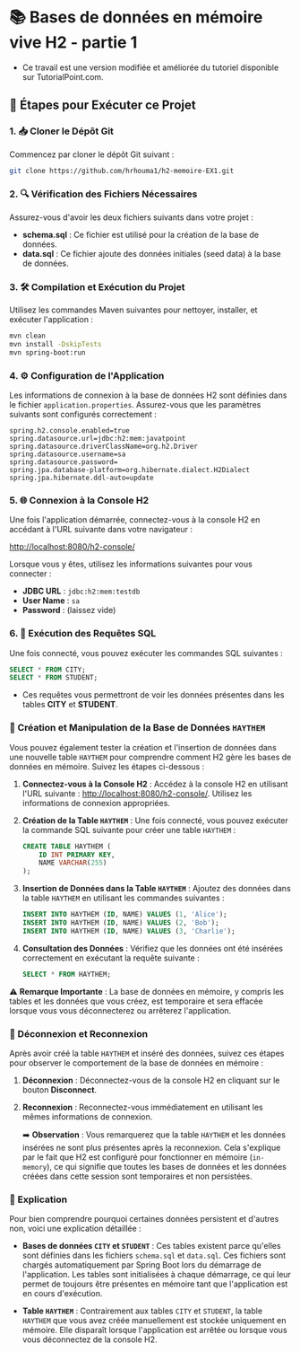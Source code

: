 # 📚 Bases de données en mémoire vive H2 - partie 1

- Ce travail est une version modifiée et améliorée du tutoriel disponible sur TutorialPoint.com.

## 🚀 Étapes pour Exécuter ce Projet

### 1. 📥 Cloner le Dépôt Git

Commencez par cloner le dépôt Git suivant :

```bash
git clone https://github.com/hrhouma1/h2-memoire-EX1.git
```

### 2. 🔍 Vérification des Fichiers Nécessaires

Assurez-vous d'avoir les deux fichiers suivants dans votre projet :

- **schema.sql** : Ce fichier est utilisé pour la création de la base de données.
- **data.sql** : Ce fichier ajoute des données initiales (seed data) à la base de données.

### 3. 🛠️ Compilation et Exécution du Projet

Utilisez les commandes Maven suivantes pour nettoyer, installer, et exécuter l'application :

```bash
mvn clean
mvn install -DskipTests
mvn spring-boot:run
```

### 4. ⚙️ Configuration de l'Application

Les informations de connexion à la base de données H2 sont définies dans le fichier `application.properties`. Assurez-vous que les paramètres suivants sont configurés correctement :

```properties
spring.h2.console.enabled=true
spring.datasource.url=jdbc:h2:mem:javatpoint
spring.datasource.driverClassName=org.h2.Driver
spring.datasource.username=sa
spring.datasource.password=
spring.jpa.database-platform=org.hibernate.dialect.H2Dialect
spring.jpa.hibernate.ddl-auto=update
```

### 5. 🌐 Connexion à la Console H2

Une fois l'application démarrée, connectez-vous à la console H2 en accédant à l'URL suivante dans votre navigateur :

[http://localhost:8080/h2-console/](http://localhost:8080/h2-console/)

Lorsque vous y êtes, utilisez les informations suivantes pour vous connecter :

- **JDBC URL** : `jdbc:h2:mem:testdb`
- **User Name** : `sa`
- **Password** : (laissez vide)

### 6. 🔎 Exécution des Requêtes SQL

Une fois connecté, vous pouvez exécuter les commandes SQL suivantes :

```sql
SELECT * FROM CITY;
SELECT * FROM STUDENT;
```

- Ces requêtes vous permettront de voir les données présentes dans les tables **CITY** et **STUDENT**.


### 🎯 Création et Manipulation de la Base de Données `HAYTHEM`

Vous pouvez également tester la création et l'insertion de données dans une nouvelle table `HAYTHEM` pour comprendre comment H2 gère les bases de données en mémoire. Suivez les étapes ci-dessous :

1. **Connectez-vous à la Console H2** : Accédez à la console H2 en utilisant l'URL suivante : [http://localhost:8080/h2-console/](http://localhost:8080/h2-console/). Utilisez les informations de connexion appropriées.

2. **Création de la Table `HAYTHEM`** : Une fois connecté, vous pouvez exécuter la commande SQL suivante pour créer une table `HAYTHEM` :

   ```sql
   CREATE TABLE HAYTHEM (
       ID INT PRIMARY KEY,
       NAME VARCHAR(255)
   );
   ```

3. **Insertion de Données dans la Table `HAYTHEM`** : Ajoutez des données dans la table `HAYTHEM` en utilisant les commandes suivantes :

   ```sql
   INSERT INTO HAYTHEM (ID, NAME) VALUES (1, 'Alice');
   INSERT INTO HAYTHEM (ID, NAME) VALUES (2, 'Bob');
   INSERT INTO HAYTHEM (ID, NAME) VALUES (3, 'Charlie');
   ```

4. **Consultation des Données** : Vérifiez que les données ont été insérées correctement en exécutant la requête suivante :

   ```sql
   SELECT * FROM HAYTHEM;
   ```

⚠️ **Remarque Importante** : La base de données en mémoire, y compris les tables et les données que vous créez, est temporaire et sera effacée lorsque vous vous déconnecterez ou arrêterez l'application.

### 🔄 Déconnexion et Reconnexion

Après avoir créé la table `HAYTHEM` et inséré des données, suivez ces étapes pour observer le comportement de la base de données en mémoire :

1. **Déconnexion** : Déconnectez-vous de la console H2 en cliquant sur le bouton **Disconnect**.

2. **Reconnexion** : Reconnectez-vous immédiatement en utilisant les mêmes informations de connexion.

   ➡️ **Observation** : Vous remarquerez que la table `HAYTHEM` et les données insérées ne sont plus présentes après la reconnexion. Cela s'explique par le fait que H2 est configuré pour fonctionner en mémoire (`in-memory`), ce qui signifie que toutes les bases de données et les données créées dans cette session sont temporaires et non persistées.

### 📝 Explication

Pour bien comprendre pourquoi certaines données persistent et d'autres non, voici une explication détaillée :

- **Bases de données `CITY` et `STUDENT`** : Ces tables existent parce qu'elles sont définies dans les fichiers `schema.sql` et `data.sql`. Ces fichiers sont chargés automatiquement par Spring Boot lors du démarrage de l'application. Les tables sont initialisées à chaque démarrage, ce qui leur permet de toujours être présentes en mémoire tant que l'application est en cours d'exécution.

- **Table `HAYTHEM`** : Contrairement aux tables `CITY` et `STUDENT`, la table `HAYTHEM` que vous avez créée manuellement est stockée uniquement en mémoire. Elle disparaît lorsque l'application est arrêtée ou lorsque vous vous déconnectez de la console H2.





